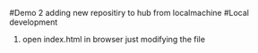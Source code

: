 #Demo 2
adding new repositiry to hub from localmachine
#Local development

1. open index.html in browser
   just modifying the file
